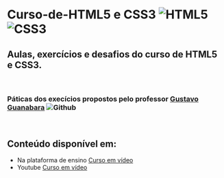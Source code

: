 # Curso-de-HTML5 e CSS3 ![HTML5](https://icons.iconarchive.com/icons/martz90/hex/32/html-5-icon.png) ![CSS3]( https://icons.iconarchive.com/icons/martz90/hex/32/css-3-icon.png)
  ## Aulas, exercícios e desafios do curso de HTML5 e CSS3.

  <br/>

  ### Páticas dos execícios propostos pelo professor [Gustavo Guanabara](https://github.com/gustavoguanabara/html-css) ![Github](https://icons.iconarchive.com/icons/papirus-team/papirus-apps/24/github-icon.png)
  
  <br/>

  ## Conteúdo disponível em:
  * Na plataforma de ensino [Curso em vídeo]((https://www.cursoemvideo.com/meus-cursos/))
  * Youtube [Curso em vídeo]((https://www.youtube.com/user/cursosemvideo))



